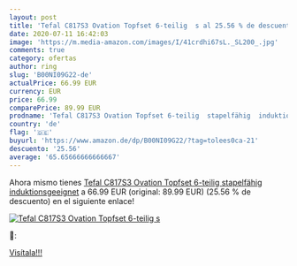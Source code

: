 ```yaml
---
layout: post
title: 'Tefal C817S3 Ovation Topfset 6-teilig  s al 25.56 % de descuento'
date: 2020-07-11 16:42:03
image: 'https://m.media-amazon.com/images/I/41crdhi67sL._SL200_.jpg'
comments: true
category: ofertas
author: ring
slug: 'B00NI09G22-de'
actualPrice: 66.99 EUR
currency: EUR
price: 66.99
comparePrice: 89.99 EUR
prodname: 'Tefal C817S3 Ovation Topfset 6-teilig  stapelfähig  induktionsgeeignet'
country: 'de'
flag: '🇩🇪'
buyurl: 'https://www.amazon.de/dp/B00NI09G22/?tag=tolees0ca-21'
descuento: '25.56'
average: '65.65666666666667'
---
```


Ahora mismo tienes [Tefal C817S3 Ovation Topfset 6-teilig  stapelfähig  induktionsgeeignet](https://www.amazon.de/dp/B00NI09G22/?tag=tolees0ca-21) a 66.99 EUR (original: 89.99 EUR) (25.56 %  de descuento) en el siguiente enlace!

[![Tefal C817S3 Ovation Topfset 6-teilig  s](https://m.media-amazon.com/images/I/41crdhi67sL._SL200_.jpg)](https://www.amazon.de/dp/B00NI09G22/?tag=tolees0ca-21)

🔎:


[Visítala!!!](https://www.amazon.de/dp/B00NI09G22/?tag=tolees0ca-21)
